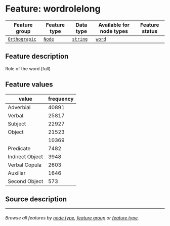# Feature: wordrolelong

Feature group | Feature type | Data type | Available for node types | Feature status
---  | --- | --- | --- | ---
[`Orthograpic`](featuresbygroup.md#orthograpic-features) | [`Node`](featuresbyfeaturetype.md#node-features) | [`string`](featuresbydatatype.md#string-datatype)  | [`word`](featuresbynodetype.md#word-nodes)

## Feature description 

Role of the word (full)

## Feature values

value | frequency
--- |  ---
Adverbial	| 40891
Verbal | 25817
Subject | 22927
Object | 21523
` ` | 10369
Predicate | 7482
Indirect Object | 3948
Verbal Copula | 2603
Auxiliar | 1646
Second Object | 573


## Source description


---
###### *Browse all features by [node type](featuresbynodetype.md#readme), [feature group](featuresbygroup.md#readme) or [feature type](featuresbyfeaturetype.md#readme).*
